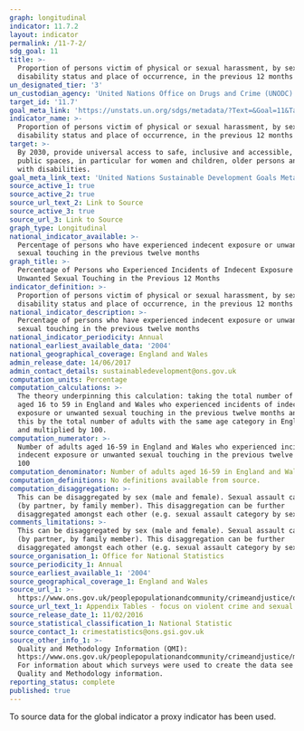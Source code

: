 ```yaml
---
graph: longitudinal
indicator: 11.7.2
layout: indicator
permalink: /11-7-2/
sdg_goal: 11
title: >-
  Proportion of persons victim of physical or sexual harassment, by sex, age,
  disability status and place of occurrence, in the previous 12 months
un_designated_tier: '3'
un_custodian_agency: 'United Nations Office on Drugs and Crime (UNODC)  '
target_id: '11.7'
goal_meta_link: 'https://unstats.un.org/sdgs/metadata/?Text=&Goal=11&Target=11.7'
indicator_name: >-
  Proportion of persons victim of physical or sexual harassment, by sex, age,
  disability status and place of occurrence, in the previous 12 months
target: >-
  By 2030, provide universal access to safe, inclusive and accessible, green and
  public spaces, in particular for women and children, older persons and persons
  with disabilities.
goal_meta_link_text: 'United Nations Sustainable Development Goals Metadata: Goal 11'
source_active_1: true
source_active_2: true
source_url_text_2: Link to Source
source_active_3: true
source_url_3: Link to Source
graph_type: Longitudinal
national_indicator_available: >-
  Percentage of persons who have experienced indecent exposure or unwanted
  sexual touching in the previous twelve months
graph_title: >-
  Percentage of Persons who Experienced Incidents of Indecent Exposure or
  Unwanted Sexual Touching in the Previous 12 Months
indicator_definition: >-
  Proportion of persons victim of physical or sexual harassment, by sex, age,
  disability status and place of occurrence, in the previous 12 months
national_indicator_description: >-
  Percentage of persons who have experienced indecent exposure or unwanted
  sexual touching in the previous twelve months
national_indicator_periodicity: Annual
national_earliest_available_data: '2004'
national_geographical_coverage: England and Wales
admin_release_date: 14/06/2017
admin_contact_details: sustainabledevelopment@ons.gov.uk
computation_units: Percentage
computation_calculations: >-
  The theory underpinning this calculation: taking the total number of adults
  aged 16 to 59 in England and Wales who experienced incidents of indecent
  exposure or unwanted sexual touching in the previous twelve months and divided
  this by the total number of adults with the same age category in England/Wales
  and multiplied by 100. 
computation_numerator: >-
  Number of adults aged 16-59 in England and Wales who experienced incidents of
  indecent exposure or unwanted sexual touching in the previous twelve months  X
  100 
computation_denominator: Number of adults aged 16-59 in England and Wales
computation_definitions: No definitions available from source.
computation_disaggregation: >-
  This can be disaggregated by sex (male and female). Sexual assault category
  (by partner, by family member). This disaggregation can be further
  disaggregated amongst each other (e.g. sexual assault category by sex). 
comments_limitations: >-
  This can be disaggregated by sex (male and female). Sexual assault category
  (by partner, by family member). This disaggregation can be further
  disaggregated amongst each other (e.g. sexual assault category by sex). 
source_organisation_1: Office for National Statistics
source_periodicity_1: Annual
source_earliest_available_1: '2004'
source_geographical_coverage_1: England and Wales
source_url_1: >-
  https://www.ons.gov.uk/peoplepopulationandcommunity/crimeandjustice/datasets/appendixtablesfocusonviolentcrimeandsexualoffences
source_url_text_1: Appendix Tables - focus on violent crime and sexual offences
source_release_date_1: 11/02/2016
source_statistical_classification_1: National Statistic
source_contact_1: crimestatistics@ons.gsi.gov.uk
source_other_info_1: >-
  Quality and Methodology Information (QMI):
  https://www.ons.gov.uk/peoplepopulationandcommunity/crimeandjustice/methodologies/crimeandjusticemethodology
  For information about which surveys were used to create the data see the
  Quality and Methodology information.
reporting_status: complete
published: true
---
```



To source data for the global indicator a proxy indicator has been used. 